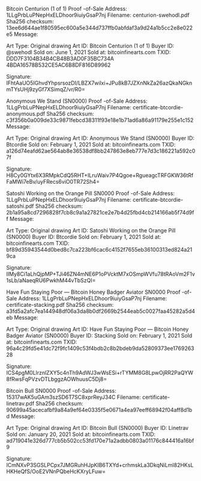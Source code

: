 Bitcoin Centurion (1 of 1) Proof -of-Sale
Address: 1LLgPrbLuPNepHxELDhoor9iuiyGsaP7nj
Filename: centurion-swehodl.pdf
Sha256 checksum: 13ee6d644ae1f80595ec600a5e344d737ffb0abfdaf3a9d24a1b5cc2e8e022e5
Message:

Art Type: Original drawing
Art ID: Bitcoin Centurion (1 of 1)
Buyer ID: @swehodl
Sold on: June 1, 2021
Sold at: bitcoinfinearts.com
TXID: DDD7F3104B34B4CB48B3AD0F35BC734A 4BDA16578B532CE5AC6B8DF816D89962

Signature: IFhtAaUO5IGhvdYhpsrsozDI/LBZX7wilxi+JPu8kB7JZXnNkZa26azQkaNGknmTYsUHj9zyGf7XSimqZ/vr/R0=

Anonymous We Stand (SN0000) Proof -of-Sale
Address: 1LLgPrbLuPNepHxELDhoor9iuiyGsaP7nj
Filename: certificate-btcordie-anonymous.pdf
Sha256 checksum: c3f356b0a009de33c9871febcd38311f93e18e1b71ad6a86a91179e255e1c152
Message:

Art Type: Original drawing
Art ID: Anonymous We Stand (SN0000)
Buyer ID: Btcordie
Sold on: February 1, 2021
Sold at: bitcoinfinearts.com
TXID: a126d74eafd62ae564ab8e36538df8bb247863e8eb777e7d3c186221a592c07f

Signature: H8Cy0GYtx6X3RMpkCdQ5RHT+ILruWaiv7P4Qgoe+RgueagcTRFGKW36tRfFaMWi7eBv/uyFRecs6viO0TR72Sh4=

Satoshi Working on the Orange Pill SN0000 Proof -of-Sale
Address: 1LLgPrbLuPNepHxELDhoor9iuiyGsaP7nj
Filename: certificate-btcordie-satoshi.pdf
Sha256 checksum: 2b1a95a8cd7296828f7cb8c9a1a27821ce2e7b4d25fbd4cb214166ab5f74d9ff
Message:

Art Type: Original drawing
Art ID: Satoshi Working on the Orange Pill (SN0000)
Buyer ID: Btcordie
Sold on: February 1, 2021
Sold at: bitcoinfinearts.com
TXID: bf89d35943544d0bed8c7ca223bf6cac6c4152f7655eb36100313ed824a219ca

Signature: IIMy8Ci1aLhQjpMP+TJi46ZN4mNE6P1oPVcktM7xOSmpWVfu78tRAoVm2F1v1sLb/aNaeqRU6PwkhM44vTbSzQI=

Have Fun Staying Poor — Bitcoin Honey Badger Aviator SN0000 Proof -of-Sale
Address: 1LLgPrbLuPNepHxELDhoor9iuiyGsaP7nj
Filename: certificate-stacking.pdf
Sha256 checksum: a3fd5a2afc7ea144948df06a3da8b0df2669b2544eab5c0027faa45282a5d4eb
Message:

Art Type: Original drawing
Art ID: Have Fun Staying Poor — Bitcoin Honey Badger Aviator (SN0000)
Buyer ID: Stacking
Sold on: February 1, 2021
Sold at: bitcoinfinearts.com
TXID: 96a4c29fd5e41dc72f9fc1409c53f4bdb2c8b2bdeb9da52809373ee176926328

Signature: ICS4pgM0LlrznlZXY5c4nTh9AdWJ3wWsESi+rTYMM8G8LpwOjRR2PaQYW8fRwsFqPVzvDTLbggzAOWhuusC5Dj8=

Bitcoin Bull SN0000 Proof -of-Sale
Address: 15317wAK5uGAm3szSD6T7SC8xprReyJ34C
Filename: certificate-linetrav.pdf
Sha256 checksum: 90699a45acecafbf9a84a9ef64e0335f5e0671a4ea97eeff68942f04aff8d1bd
Message:

Art Type: Original drawing
Art ID: Bitcoin Bull (SN0000)
Buyer ID: Linetrav
Sold on: January 20, 2021
Sold at: bitcoinfinearts.com
TXID: ad719041e326d777cb5b502cc53fd170e71a2adbb0803a01176c844416a16bf9

Signature: ICmNXvP3SGSLPCpx7JMGRuhHJpKIB6TXYd+crhmskLa3DkqNiLmI82HKsLHKHeQfS/OoE2VNnPQbeHcKXryLFuw=
